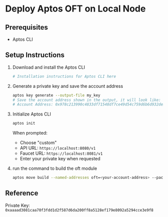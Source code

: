 # Deploy Aptos OFT on Local Node

## Prerequisites
- Aptos CLI

## Setup Instructions

1. Download and install the Aptos CLI
   ```bash
   # Installation instructions for Aptos CLI here
   ```

2. Generate a private key and save the account address
   ```bash
   aptos key generate --output-file my_key
   # Save the account address shown in the output, it will look like:
   # Account Address: 0x978c213990c4833df71548df7ce49d54c759d6b6d932de22b24d56060b7af2aa
   ```

3. Initialize Aptos CLI
   ```bash
   aptos init
   ```
   When prompted:
   - Choose "custom" 
   - API URL: `https://localhost:8080/v1`
   - Faucet URL: `https://localhost:8081/v1`
   - Enter your private key when requested

4. run the command to build the oft module
   ```bash
   aptos move build --named-addresses oft=<your-account-address> --package-dir oft
   ```

## Reference
Private Key: `0xaaaad3081caa70f3fdd1d2f587d6da200ff8a5128ef179e8092a5294cce3e9f8`